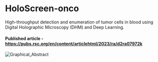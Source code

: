 # HoloScreen-onco
High-throughput detection and enumeration of tumor cells in blood using Digital Holographic Microscopy (DHM) and Deep Learning.

#### **Published article** - [](url)https://pubs.rsc.org/en/content/articlehtml/2023/ra/d2ra07972k  

![Graphical_Abstract](https://github.com/Anivader/HoloScreen-onco/assets/33497062/1d8e850d-2eb6-465a-9038-1491768d0923)





